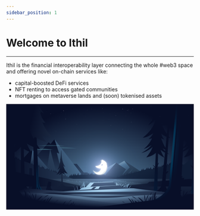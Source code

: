```yaml
---
sidebar_position: 1
---
```


# Welcome to Ithil

---

Ithil is the financial interoperability layer connecting the whole #web3 space and offering novel on-chain services like:
- capital-boosted DeFi services
- NFT renting to access gated communities
- mortgages on metaverse lands and (soon) tokenised assets

![Backing](/img/core/cover.png)
